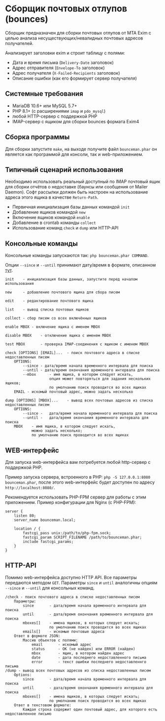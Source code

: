 Сборщик почтовых отлупов (bounces)
==================================

Сборщик предназначен для сборки почтовых отлупов от MTA Exim с целью анализа несуществующих/невалидных почтовых адресов получателей.

Анализирует заголовки exim и строит таблицу с полями:

* Дата и время письма (`Delivery-Date` заголовок)
* Адрес отправителя (`Envelope-To` заголовок)
* Адрес получателя (`X-Failed-Recipients` заголовок)
* Описание ошибки (как его формирует сервер получателя)


Системные требования
--------------------

* MariaDB 10.6+ или MySQL 5.7+
* PHP 8.1+ (с расширениями `imap` и `pdo_mysql`)
* любой HTTP-сервер с поддержкой PHP
* IMAP-сервер с ящиком для сборки bounces формата Exim4


Сборка программы
----------------

Для сборки запустите `make`, на выходе получите файл `bounceman.phar` он является как программой для консоли, так и web-приложением.


Типичный сценарий использования
-------------------------------

Необходимо использовать реальный доступный по IMAP почтовый ящик для сборки отчётов о недоставке (баунсы или сообщения от Mailer Daemon). Софт рассылки должен быть настроен на использование адреса этого ящика в качестве `Return-Path`.

* Первичная инициализация базы данных командой `init`
* Добавление ящиков командой `new`
* Включение ящиков командой `enable`
* Добавление в crontab команды `collect`
* Использование команд `check` и `dump` или HTTP-API


Консольные команды
------------------

Консольные команды запускаются так: `php bounceman.phar COMMAND`.

Опции `--since` и `--until` принимают дату/время в формате, описанном [тут](https://www.php.net/manual/en/datetime.formats.php).

```
init	- инициализация базы данных, запустите перед началом использования  

new		- добавление почтового ящика для сбора писем  

edit	- редактирование почтового ящика  

list	- вывод списка почтовых ящиков  

collect	- сбор писем со всех включённых ящиков  

enable MBOX	- включение ящика с именем MBOX  

disable MBOX	- отключение ящика с именем MBOX  

test MBOX		- проверка IMAP-соединения с ящиком с именем MBOX  

check [OPTIONS] [EMAIL]...	- поиск почтового адреса в списке недоставленных писем  
	OPTIONS:
		--since	- дата/время начала временного интервала для поиска
		--until	- дата/время окончания временного интервала для поиска
		--mbox		- имя ящика, в котором следует искать,
					опция может повторяться для задания нескольких ящиков;
					по умолчанию поиск проводится во всех ящиках
	EMAIL -	искомый почтовый адрес, можно задать несколько

dump [OPTIONS] [MBOX]...	- вывод всех почтовых адресов из списка недоставленных писем
	OPTIONS:
		--since -	дата/время начала временного интервала для поиска
		--until -	дата/время окончания временного интервала для поиска
	MBOX	- имя ящика, в котором следует искать,
			можно задать несколько;
			по умолчанию поиск проводится во всех ящиках
```


WEB-интерфейс
-------------

Для запуска web-интерфейса вам потребуется любой http-сервер с поддержкой PHP.

Пример запуска сервера, встроенного в PHP: `php -S 127.0.0.1:8080 bounceman.phar`, после этого web-интерфейс будет доступен по адресу `http://localhost:8080/`.

Рекомендуется использовать PHP-FPM сервер для работы с этим приложением. Пример конфигурации для Nginx (с PHP-FPM):

```
server {
    listen 80;
    server_name bounceman.local;

    location / {
        fastcgi_pass unix:/path/to/php-fpm.sock;
        fastcgi_param SCRIPT_FILENAME /path/to/bounceman.phar;
        include fastcgi_params;
    }
}
```


HTTP-API
--------

Помимо web-интерфейса доступно HTTP API. Все параметры передаются методом `GET`. Параметры `since` и `until` аналогичны опциям `--since` и `--until` для консольных команд.

```
/check - поиск почтового адреса в списке недоставленных писем
	Параметры:
		since		- дата/время начала временного интервала для поиска
		until		- дата/время окончания временного интервала для поиска
		mboxes[]	- имена ящиков, в которых следует искать;
					по умолчанию поиск проводится во всех ящиках
		emails[]	- искомые почтовые адреса
	Ответ в формате JSON:
		Массив объектов с полями:
			email		- искомый адрес
			status		- OK (не найден) или ERROR (найден)
			mbox		- ящик, в котором найден адрес 
			date		- дата последнего недоставленного письма
			error		- текст ошибки последнего недоставленнго письма
/dump - вывод всех почтовых адресов из списка недоставленных писем
	Options:
		since		- дата/время начала временного интервала для поиска
		until		- дата/время окончания временного интервала для поиска
		mboxes[]	- имена ящиков, в которых следует искать;
					по умолчанию поиск проводится во всех ящиках
	Ответ в текстовом формате:
		Каждая строка содержит один почтовый адрес, для которого есть недоставленное письмо
```